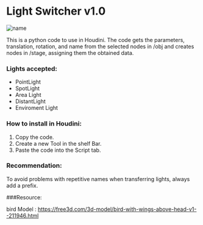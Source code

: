 # Light Switcher v1.0

![name](https://github.com/DanteVFX/Light-Switch-Solaris/assets/156336362/c50a27fe-7568-4bec-b91a-7c4fe210beb8)

This is a python code to use in Houdini.
The code gets the parameters, translation, rotation, and name from the selected nodes in /obj and creates nodes in /stage, assigning them the obtained data.

### Lights accepted:
- PointLight
- SpotLight
- Area Light
- DistantLight
- Enviroment Light

### How to install in Houdini: 
1. Copy the code.
2. Create a new Tool in the shelf Bar.
3. Paste the code into the Script tab.

### Recommendation:
To avoid problems with repetitive names when transferring lights, always add a prefix.

###Resource:

bird Model : https://free3d.com/3d-model/bird-with-wings-above-head-v1--211946.html
